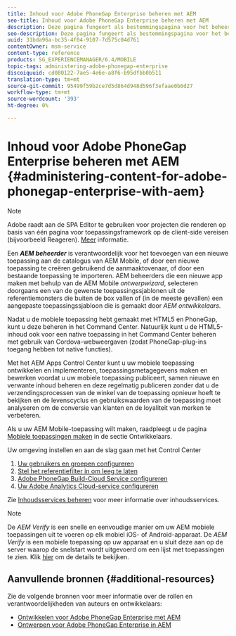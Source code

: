 ```yaml
---
title: Inhoud voor Adobe PhoneGap Enterprise beheren met AEM
seo-title: Inhoud voor Adobe PhoneGap Enterprise beheren met AEM
description: Deze pagina fungeert als bestemmingspagina voor het beheer van Adobe PhoneGap Enterprise.
seo-description: Deze pagina fungeert als bestemmingspagina voor het beheer van Adobe PhoneGap Enterprise.
uuid: 31bda96a-bc35-4f04-9107-7d575c04d761
contentOwner: msm-service
content-type: reference
products: SG_EXPERIENCEMANAGER/6.4/MOBILE
topic-tags: administering-adobe-phonegap-enterprise
discoiquuid: cd080122-7ae5-4e6e-a8f6-b95dfbb0b511
translation-type: tm+mt
source-git-commit: 95499f59b2ce7d5d864d948d596f3efaae0b0d27
workflow-type: tm+mt
source-wordcount: '393'
ht-degree: 0%

---
```



# Inhoud voor Adobe PhoneGap Enterprise beheren met AEM {#administering-content-for-adobe-phonegap-enterprise-with-aem}

>[!NOTE]
>
>Adobe raadt aan de SPA Editor te gebruiken voor projecten die renderen op basis van één pagina voor toepassingsframework op de client-side vereisen (bijvoorbeeld Reageren). [Meer](/help/sites-developing/spa-overview.md) informatie.

Een ***AEM beheerder*** is verantwoordelijk voor het toevoegen van een nieuwe toepassing aan de catalogus van AEM Mobile, of door een nieuwe toepassing te creëren gebruikend de aanmaaktovenaar, of door een bestaande toepassing te importeren. AEM beheerders die een nieuwe app maken met behulp van de AEM Mobile *ontwerpwizard*, selecteren doorgaans een van de gewenste toepassingssjablonen uit de referentiemonsters die buiten de box vallen of (in de meeste gevallen) een aangepaste toepassingssjabloon die is gemaakt door *AEM ontwikkelaars.*

Nadat u de mobiele toepassing hebt gemaakt met HTML5 en PhoneGap, kunt u deze beheren in het Command Center. Natuurlijk kunt u de HTML5-inhoud ook voor een native toepassing in het Command Center beheren met gebruik van Cordova-webweergaven (zodat PhoneGap-plug-ins toegang hebben tot native functies).

Met het AEM Apps Control Center kunt u uw mobiele toepassing ontwikkelen en implementeren, toepassingsmetagegevens maken en bewerken voordat u uw mobiele toepassing publiceert, samen nieuwe en verwante inhoud beheren en deze regelmatig publiceren zonder dat u de verzendingsprocessen van de winkel van de toepassing opnieuw hoeft te bekijken en de levenscyclus en gebruikswaarden van de toepassing moet analyseren om de conversie van klanten en de loyaliteit van merken te verbeteren.

Als u uw AEM Mobile-toepassing wilt maken, raadpleegt u de pagina [Mobiele toepassingen maken](/help/mobile/building-app-mobile-phonegap.md) in de sectie Ontwikkelaars.

Uw omgeving instellen en aan de slag gaan met het Control Center

1. [Uw gebruikers en groepen configureren](/help/mobile/configure-users-groups.md)
1. [Stel het referentiefilter in om leeg te laten](/help/mobile/setting-referrer-filter-empty.md)
1. [Adobe PhoneGap Build-Cloud Service configureren](/help/mobile/configure-phonegap-build-cloud.md)
1. [Uw Adobe Analytics Cloud-service configureren](/help/mobile/configure-adobe-mobile-cloud-service.md)

Zie [Inhoudsservices beheren](/help/mobile/developing-content-services.md) voor meer informatie over inhoudsservices.

>[!NOTE]
>
>De *AEM Verify* is een snelle en eenvoudige manier om uw AEM mobiele toepassingen uit te voeren op elk mobiel iOS- of Android-apparaat. De *AEM Verify* is een mobiele toepassing op uw apparaat en u sluit deze aan op de server waarop de snelstart wordt uitgevoerd om een lijst met toepassingen te zien. Klik [hier](/help/mobile/phonegap-mobile-quickstart.md) om de details te bekijken.

## Aanvullende bronnen {#additional-resources}

Zie de volgende bronnen voor meer informatie over de rollen en verantwoordelijkheden van auteurs en ontwikkelaars:

* [Ontwikkelen voor Adobe PhoneGap Enterprise met AEM](/help/mobile/developing-in-phonegap.md)
* [Ontwerpen voor Adobe PhoneGap Enterprise in AEM](/help/mobile/phonegap.md)
